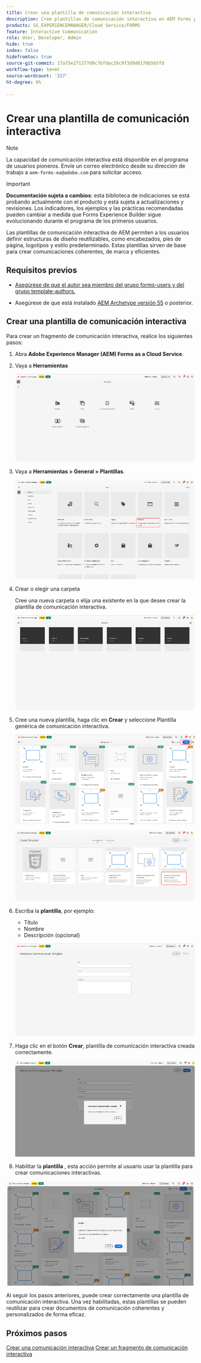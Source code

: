 ```yaml
---
title: Crear una plantilla de comunicación interactiva
description: Cree plantillas de comunicación interactiva en AEM Forms para definir diseños reutilizables, garantizar la coherencia de la marca y optimizar la creación de comunicaciones personalizadas basadas en datos.
products: SG_EXPERIENCEMANAGER/Cloud Service/FORMS
feature: Interactive Communication
role: User, Developer, Admin
hide: true
index: false
hidefromtoc: true
source-git-commit: 17a75e271377d9c7bfdac28c9f3d9d8178b565fd
workflow-type: tm+mt
source-wordcount: '317'
ht-degree: 9%

---
```


# Crear una plantilla de comunicación interactiva

>[!NOTE]
>
> La capacidad de comunicación interactiva está disponible en el programa de usuarios pioneros. Envíe un correo electrónico desde su dirección de trabajo a `aem-forms-ea@adobe.com` para solicitar acceso.

>[!IMPORTANT]
>
> **Documentación sujeta a cambios**: esta biblioteca de indicaciones se está probando actualmente con el producto y está sujeta a actualizaciones y revisiones. Los indicadores, los ejemplos y las prácticas recomendadas pueden cambiar a medida que Forms Experience Builder sigue evolucionando durante el programa de los primeros usuarios.

Las plantillas de comunicación interactiva de AEM permiten a los usuarios definir estructuras de diseño reutilizables, como encabezados, pies de página, logotipos y estilo predeterminado. Estas plantillas sirven de base para crear comunicaciones coherentes, de marca y eficientes.

## Requisitos previos

* [Asegúrese de que el autor sea miembro del grupo forms-users y del grupo template-authors.](/help/forms/setup-forms-cloud-service.md#configure-users)

* Asegúrese de que está instalado [AEM Archetype versión 55](https://github.com/adobe/aem-project-archetype) o posterior.

## Crear una plantilla de comunicación interactiva

Para crear un fragmento de comunicación interactiva, realice los siguientes pasos:

1. Abra **Adobe Experience Manager (AEM) Forms as a Cloud Service**.

1. Vaya a **Herramientas**

   ![Buscar documento CI](/help/forms/interactive-communication/assets/aem.png)

1. Vaya a **Herramientas > General > Plantillas**.

   ![Buscar documento CI](/help/forms/interactive-communication/assets/template.png)

1. Crear o elegir una carpeta

   Cree una nueva carpeta o elija una existente en la que desee crear la plantilla de comunicación interactiva.

   ![Buscar documento CI](/help/forms/interactive-communication/assets/choosefolder.png)

1. Cree una nueva plantilla, haga clic en **Crear** y seleccione Plantilla genérica de comunicación interactiva.

   ![Buscar documento CI](/help/forms/interactive-communication/assets/create1.png)

   ![Buscar documento CI](/help/forms/interactive-communication/assets/choose.png)

1. Escriba la **plantilla**, por ejemplo:

   * Título
   * Nombre
   * Descripción (opcional)

   ![Buscar documento CI](/help/forms/interactive-communication/assets/create2.png)

1. Haga clic en el botón **Crear**, plantilla de comunicación interactiva creada correctamente.

   ![Buscar documento CI](/help/forms/interactive-communication/assets/enabled.png)

1. Habilitar la **plantilla** , esta acción permite al usuario usar la plantilla para crear comunicaciones interactivas.

![Buscar documento CI](/help/forms/interactive-communication/assets/enable.png)

Al seguir los pasos anteriores, puede crear correctamente una plantilla de comunicación interactiva. Una vez habilitadas, estas plantillas se pueden reutilizar para crear documentos de comunicación coherentes y personalizados de forma eficaz.

## Próximos pasos

[Crear una comunicación interactiva](/help/forms/interactive-communication/create-interactive-communication.md)
[Crear un fragmento de comunicación interactiva](/help/forms/interactive-communication/create-interactive-communication-fragment.md)
